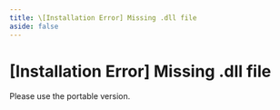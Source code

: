 ```yaml
---
title: \[Installation Error] Missing .dll file
aside: false
---
```


# [Installation Error] Missing .dll file

Please use the portable version.
